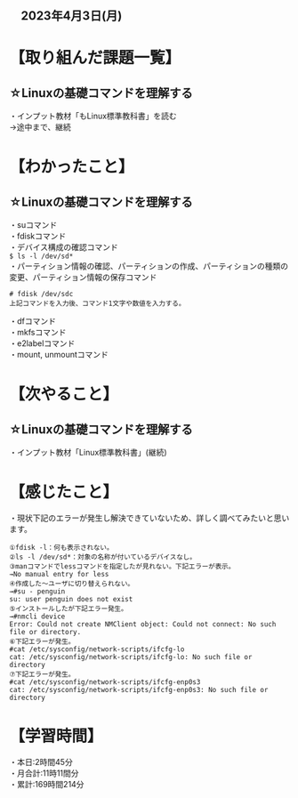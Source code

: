 ## 　2023年4月3日(月)
# 【取り組んだ課題一覧】
## ☆Linuxの基礎コマンドを理解する
・インプット教材「もLinux標準教科書」を読む<br>
→途中まで、継続
# 【わかったこと】
## ☆Linuxの基礎コマンドを理解する
・suコマンド<br>
・fdiskコマンド<br>
・デバイス構成の確認コマンド<br>
```$ ls -l /dev/sd*```<br>
・パーティション情報の確認、パーティションの作成、パーティションの種類の変更、パーティション情報の保存コマンド<br>
```
# fdisk /dev/sdc
上記コマンドを入力後、コマンド1文字や数値を入力する。
```
・dfコマンド<br>
・mkfsコマンド<br>
・e2labelコマンド<br>
・mount, unmountコマンド<br>
# 【次やること】
## ☆Linuxの基礎コマンドを理解する
・インプット教材「Linux標準教科書」(継続)
# 【感じたこと】
・現状下記のエラーが発生し解決できていないため、詳しく調べてみたいと思います。<br>
```
①fdisk -l：何も表示されない。
②ls -l /dev/sd*：対象の名称が付いているデバイスなし。
③manコマンドでlessコマンドを指定したが見れない。下記エラーが表示。
→No manual entry for less
④作成した〜ユーザに切り替えられない。
→#su - penguin
su: user penguin does not exist
⑤インストールしたが下記エラー発生。
→#nmcli device
Error: Could not create NMClient object: Could not connect: No such file or directory.
⑥下記エラーが発生。
#cat /etc/sysconfig/network-scripts/ifcfg-lo
cat: /etc/sysconfig/network-scripts/ifcfg-lo: No such file or directory
⑦下記エラーが発生。
#cat /etc/sysconfig/network-scripts/ifcfg-enp0s3
cat: /etc/sysconfig/network-scripts/ifcfg-enp0s3: No such file or directory
```
# 【学習時間】
・本日:2時間45分<br>
・月合計:11時11間分<br>
・累計:169時間214分
